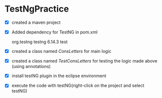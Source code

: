 # TestNgPractice
- [X] created a maven project
- [X] Added dependency for TestNG in pom.xml

     <dependency>
	 <groupId>org.testng</groupId>
         <artifactId>testng</artifactId>
         <version>6.14.3</version>
         <scope>test</scope>
     </dependency>
      
      

- [X] created a class named *ConsLetters* for main logic
- [X] created a class named *TestConsLetters* for testing the logic made above (using annotations)
- [X] install testNG plugin in the eclipse environment
- [X] execute the code with testNG(right-click on the project and select testNG)
